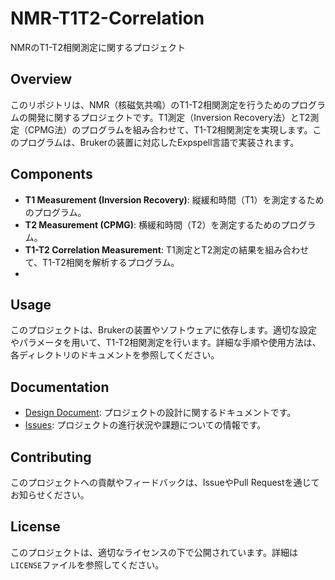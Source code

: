# NMR-T1T2-Correlation
NMRのT1-T2相関測定に関するプロジェクト
## Overview
このリポジトリは、NMR（核磁気共鳴）のT1-T2相関測定を行うためのプログラムの開発に関するプロジェクトです。T1測定（Inversion Recovery法）とT2測定（CPMG法）のプログラムを組み合わせて、T1-T2相関測定を実現します。このプログラムは、Brukerの装置に対応したExpspell言語で実装されます。

## Components
- **T1 Measurement (Inversion Recovery)**: 縦緩和時間（T1）を測定するためのプログラム。
- **T2 Measurement (CPMG)**: 横緩和時間（T2）を測定するためのプログラム。
- **T1-T2 Correlation Measurement**: T1測定とT2測定の結果を組み合わせて、T1-T2相関を解析するプログラム。
- 
## Usage
このプロジェクトは、Brukerの装置やソフトウェアに依存します。適切な設定やパラメータを用いて、T1-T2相関測定を行います。詳細な手順や使用方法は、各ディレクトリのドキュメントを参照してください。

## Documentation
- [Design Document](./DesignDocument.md): プロジェクトの設計に関するドキュメントです。
- [Issues](https://github.com/your-repo/NMR-T1T2-Correlation/issues): プロジェクトの進行状況や課題についての情報です。

## Contributing
このプロジェクトへの貢献やフィードバックは、IssueやPull Requestを通じてお知らせください。

## License
このプロジェクトは、適切なライセンスの下で公開されています。詳細は`LICENSE`ファイルを参照してください。
